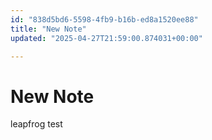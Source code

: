 ```yaml
---
id: "838d5bd6-5598-4fb9-b16b-ed8a1520ee88"
title: "New Note"
updated: "2025-04-27T21:59:00.874031+00:00"

---
```

# New Note

<p>leapfrog test</p>